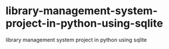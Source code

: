 # library-management-system-project-in-python-using-sqlite
library management system project in python using sqlite
